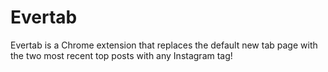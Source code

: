 # Evertab

Evertab is a Chrome extension that replaces the default new tab page with the two most recent top posts with any Instagram tag!